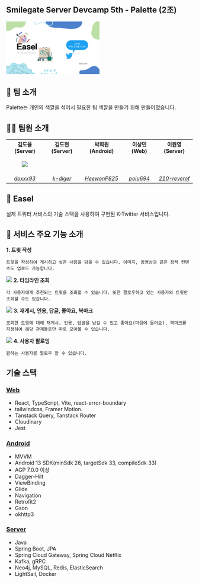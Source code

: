 ## Smilegate Server Devcamp 5th - Palette (2조)

<p ><img src="resources/banner.png" width="50%" /></p>

## 🌈 팀 소개

Palette는 개인의 색깔을 섞어서 필요한 팀 색깔을 만들기 위해 만들어졌습니다.

## 🧑‍🎨 팀원 소개

<table>
    <tr align="center">
        <td><B>김도율(Server)</B></td>
        <td><B>김도현(Server)</B></td>
        <td><B>박희원(Android)</B></td>
        <td><B>이상민(Web)</B></td>
        <td><B>이원영(Server)</B></td>
    </tr>
    <tr align="center">
        <td>
            <p><img src="https://github.com/doxxx93.png" width="70%"/></p>
        </td>
        <td>
            <p><img src="https://github.com/k-diger.png" width="70%" alt=""/></p>
        </td>
        <td>
            <p><img src="https://github.com/HeewonP825.png" width="70%" alt=""/></p>
        </td>
        <td>
            <p><img src="https://github.com/poiu694.png" width="70%" alt=""/></p>
        </td>
        <td>
            <p><img src="https://github.com/210-reverof.png" width="70%" alt=""/></p>
        </td>
    </tr>
    <tr align="center">
        <td>
            <a href="https://github.com/doxxx93"><I>doxxx93</I></a>
        </td>
        <td>
            <a href="https://github.com/k-diger"><I>k-diger</I></a>
        </td>
        <td>
            <a href="https://github.com/HeewonP825"><I>HeewonP825</I></a>
        </td>
        <td>
            <a href="https://github.com/poiu694"><I>poiu694</I></a>
        </td>
        <td>
            <a href="https://github.com/210-reverof"><I>210-reverof</I></a>
        </td>
    </tr>
</table>

## 🎨 Easel

실제 트위터 서비스의 기술 스택을 사용하여 구현된 K-Twitter 서비스입니다.

## 🚀 서비스 주요 기능 소개

**1. 트윗 작성**

    트윗을 작성하여 게시하고 싶은 내용을 담을 수 있습니다. 이미지, 동영상과 같은 정적 컨텐츠도 업로드 가능합니다.

![](public/readme/recruiting-process.png)
**2. 타임라인 조회**

    각 사용자에게 추천되는 트윗을 조회할 수 있습니다. 또한 팔로우하고 있는 사용자의 트윗만 조회할 수도 있습니다.

![](public/readme/recruit-announcement.png)
**3. 재게시, 인용, 답글, 좋아요, 북마크**

    조회한 트윗에 대해 재게시, 인용, 답글을 남길 수 있고 좋아요(마음에 들어요), 북마크를 지정하여 해당 관계들로만 따로 모아볼 수 있습니다.

![](public/readme/faq.png)
**4. 사용자 팔로잉**

    원하는 사용자를 팔로우 할 수 있습니다.

## 기술 스택

### [Web](https://github.com/sgdevcamp2023/palette/tree/main/src/web)

- React, TypeScript, Vite, react-error-boundary
- tailwindcss, Framer Motion.
- Tanstack Query, Tanstack Router
- Cloudinary
- Jest

### [Android](https://github.com/sgdevcamp2023/palette/tree/main/src/mobile)

- MVVM
- Android 13 SDK(minSdk 26, targetSdk 33, compileSdk 33)
- AGP 7.0.0 이상
- Dagger-Hilt
- ViewBinding
- Glide
- Navigation
- Retrofit2
- Gson
- okhttp3

### [Server](https://github.com/sgdevcamp2023/palette/tree/main/src)

- Java
- Spring Boot, JPA
- Spring Cloud Gateway, Spring Cloud Netflix
- Kafka, gRPC
- Neo4j, MySQL, Redis, ElasticSearch
- LightSail, Docker
